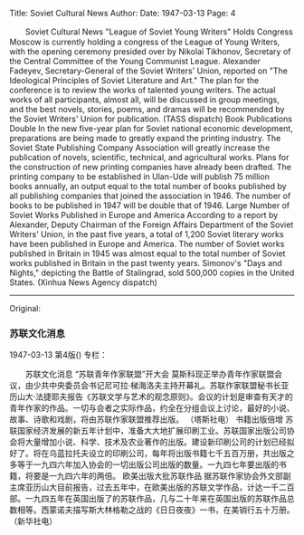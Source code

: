 Title: Soviet Cultural News
Author:
Date: 1947-03-13
Page: 4

　　Soviet Cultural News
   "League of Soviet Young Writers" Holds Congress
    Moscow is currently holding a congress of the League of Young Writers, with the opening ceremony presided over by Nikolai Tikhonov, Secretary of the Central Committee of the Young Communist League. Alexander Fadeyev, Secretary-General of the Soviet Writers' Union, reported on "The Ideological Principles of Soviet Literature and Art." The plan for the conference is to review the works of talented young writers. The actual works of all participants, almost all, will be discussed in group meetings, and the best novels, stories, poems, and dramas will be recommended by the Soviet Writers' Union for publication.
          (TASS dispatch)
    Book Publications Double
    In the new five-year plan for Soviet national economic development, preparations are being made to greatly expand the printing industry. The Soviet State Publishing Company Association will greatly increase the publication of novels, scientific, technical, and agricultural works. Plans for the construction of new printing companies have already been drafted. The printing company to be established in Ulan-Ude will publish 75 million books annually, an output equal to the total number of books published by all publishing companies that joined the association in 1946. The number of books to be published in 1947 will be double that of 1946.
    Large Number of Soviet Works Published in Europe and America
    According to a report by Alexander, Deputy Chairman of the Foreign Affairs Department of the Soviet Writers' Union, in the past five years, a total of 1,200 Soviet literary works have been published in Europe and America. The number of Soviet works published in Britain in 1945 was almost equal to the total number of Soviet works published in Britain in the past twenty years. Simonov's "Days and Nights," depicting the Battle of Stalingrad, sold 500,000 copies in the United States.
              (Xinhua News Agency dispatch)



<hr /> 

Original: 


### 苏联文化消息

1947-03-13
第4版()
专栏：

　　苏联文化消息
   “苏联青年作家联盟”开大会
    莫斯科现正举办青年作家联盟会议，由少共中央委员会书记尼可拉·梯海洛夫主持开幕礼。苏联作家联盟秘书长亚历山大·法捷耶夫报告《苏联文学与艺术的观念原则》。会议的计划是审查有天才的青年作家的作品。一切与会者之实际作品，约全在分组会议上讨论，最好的小说、故事、诗歌和戏剧，将由苏联作家联盟推荐出版。
          （塔斯社电）
    书籍出版倍增
    苏联国家经济发展的新五年计划中，准备大大地扩展印刷工业。苏联国家出版公司协会将大量增加小说、科学、技术及农业著作的出版。建设新印刷公司的计划已经拟好了。将在乌蓝拉托夫设立的印刷公司，每年将出版书籍七千五百万册，共出版之多等于一九四六年加入协会的一切出版公司出版的数量。一九四七年要出版的书籍，将要是一九四六年的两倍。
    欧美出版大批苏联作品
    据苏联作家协会外文部副主席亚历山大目前报告，过去五年中，在欧美出版的苏联文学作品，计达一千二百部。一九四五年在英国出版了的苏联作品，几与二十年来在英国出版的苏联作品总数相等。西蒙诺夫描写斯大林格勒之战的《日日夜夜》一书，在美销行五十万册。
              （新华社电）
